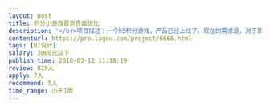 ```yaml
---                
layout: post       
title: 积分小游戏首页界面优化           
description: '</br>项目描述：一个h5积分游戏，产品已经上线了。现在的需求是，对于首页界面不太满意，所以想重新设计个首页。希望首页能简洁大气上档次。</br></br>原产品查看：https://games.737menu.wang/games/gamesWap/loading-1.html</br>'     
contenturl: https://pro.lagou.com/project/6666.html      
tags: [UI设计]            
salary: 3000元以下          
publish_time: 2018-03-12 11:18:19         
review: 819人                   
apply: 7人                   
recommend: 5人                   
time_range: 小于1周              
---                 
```


